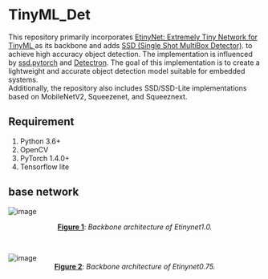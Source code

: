 # TinyML_Det
This repository primarily incorporates [EtinyNet: Extremely Tiny Network for TinyML ](https://ojs.aaai.org/index.php/AAAI/article/view/20387) as its backbone and adds [SSD (Single Shot MultiBox Detector)](https://arxiv.org/abs/1512.02325). to achieve high accuracy object detection. The implementation is influenced by [ssd.pytorch](https://github.com/amdegroot/ssd.pytorch) and [Detectron](https://github.com/facebookresearch/Detectron).
The goal of this implementation is to create a lightweight and accurate object detection model suitable for embedded systems. <br>
Additionally, the repository also includes SSD/SSD-Lite implementations based on MobileNetV2, Squeezenet, and Squeeznext.


## Requirement
1. Python 3.6+
2. OpenCV
3. PyTorch 1.4.0+
4. Tensorflow lite


## base network
![image](https://user-images.githubusercontent.com/110521665/218944268-bfb1682f-2327-485c-8d44-006441233249.png)<center>**<u>Figure 1</u>**:   *Backbone architecture of Etinynet1.0.*</center><p>&nbsp;</p>
![image](https://user-images.githubusercontent.com/110521665/218944368-12731790-d95e-4aa2-be53-9b62216829f4.png)<center>**<u>Figure 2</u>**:   *Backbone architecture of Etinynet0.75.*</center>
